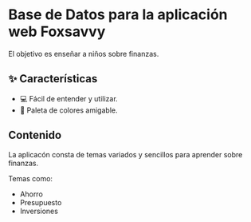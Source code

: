 # Base de Datos para la aplicación web Foxsavvy

El objetivo es enseñar a niños sobre finanzas.

## ✨ Características

* 💻 Fácil de entender y utilizar.
* 🎨 Paleta de colores amigable.

## Contenido

La aplicacón consta de temas variados y sencillos para aprender sobre finanzas.

Temas como:

* Ahorro
* Presupuesto
* Inversiones
